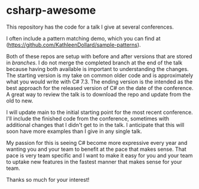 # csharp-awesome

This repository has the code for a talk I give at several conferences.

I often include a pattern matching demo, which you can find at (https://github.com/KathleenDollard/sample-patterns).

Both of these repos are setup with before and after versions that are stored in _branches_. I do not merge the completed branch at the end of the talk because having both available is important to understanding the changes. The starting version is my take on common older code and is approximately what you would write with C# 7.3. The ending version is the intended as the best approach for the released version of C# on the date of the conference. A great way to review the talk is to download the repo and update from the old to new. 

I will update main to the initial starting point for the most recent conference. I'll include the finished code from the conference, sometimes with additional changes that I didn't get to in the talk. I anticipate that this will soon have more examples than I give in any single talk. 

My passion for this is seeing C# become more expressive every year and wanting you and your team to benefit at the pace that makes sense. That pace is very team specific and I want to make it easy for you and your team to uptake new features in the fastest manner that makes sense for your team.

Thanks so much for your interest! 

